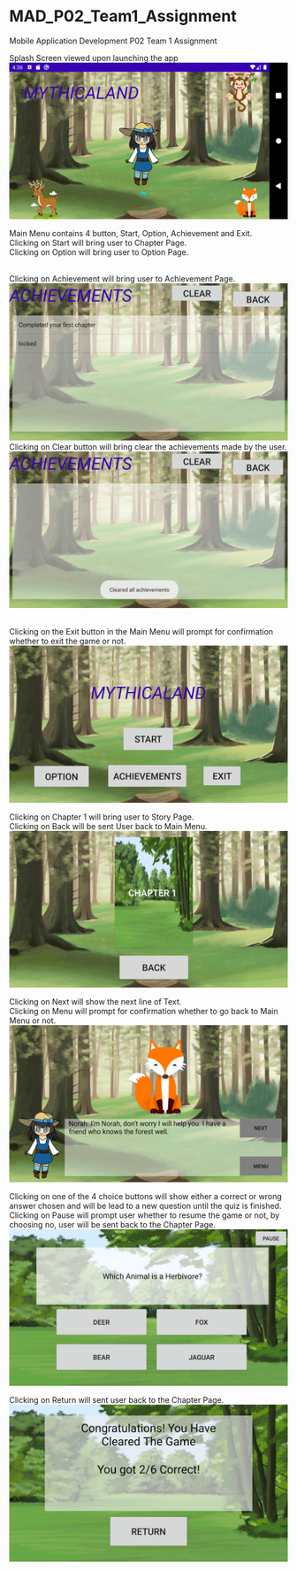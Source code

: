 # MAD_P02_Team1_Assignment
Mobile Application Development P02 Team 1 Assignment

Splash Screen viewed upon launching the app
![Splash_Screen](/images/06.PNG)

Main Menu contains 4 button, Start, Option, Achievement and Exit.
<br />Clicking on Start will bring user to Chapter Page.
<br />Clicking on Option will bring user to Option Page.

<br />Clicking on Achievement will bring user to Achievement Page.
![Achievement_Page](/images/07.PNG)
<br />Clicking on Clear button will bring clear the achievements made by the user.
![Achievement_Page](/images/08.PNG)

<br />Clicking on the Exit button in the Main Menu will prompt for confirmation whether to exit the game or not.
![Main Menu](/images/01.PNG)

Clicking on Chapter 1 will bring user to Story Page.
<br />Clicking on Back will be sent User back to Main Menu.
![Chapter Page](/images/02.PNG)

Clicking on Next will show the next line of Text.
<br />Clicking on Menu will prompt for confirmation whether to go back to Main Menu or not.
![Story Page](/images/03.PNG)

Clicking on one of the 4 choice buttons will show either a correct or wrong answer chosen and will be lead to a new question until the quiz is finished.
<br />Clicking on Pause will prompt user whether to resume the game or not, by choosing no, user will be sent back to the Chapter Page.
![Game Page](/images/04.PNG)

Clicking on Return will sent user back to the Chapter Page.
![Game End Page](/images/05.PNG)
